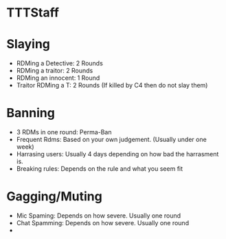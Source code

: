 TTTStaff
========

 Slaying
 ========
* RDMing a Detective: 2 Rounds
* RDMing a traitor: 2 Rounds
* RDMing an innocent: 1 Round
* Traitor RDMing a T: 2 Rounds (If killed by C4 then do not slay them)

Banning
========

* 3 RDMs in one round: Perma-Ban
* Frequent Rdms: Based on your own judgement. (Usually under one week)
* Harrasing users: Usually 4 days depending on how bad the harrasment is. 
* Breaking rules: Depends on the rule and what you seem fit

Gagging/Muting
==============
* Mic Spaming: Depends on how severe. Usually one round
* Chat Spamming: Depends on how severe. Usually one round
* 

